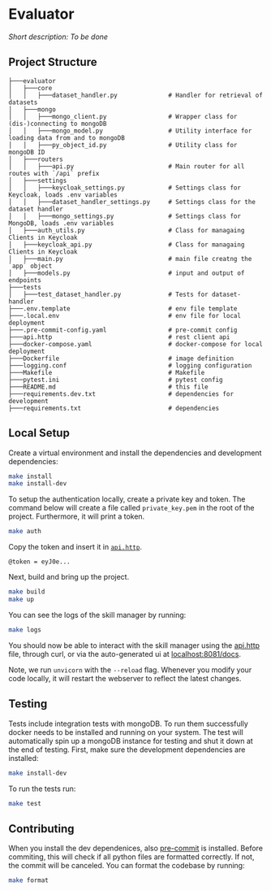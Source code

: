 # Evaluator

*Short description: To be done*

## Project Structure

```
├───evaluator
│   ├───core
│   │   ├───dataset_handler.py              # Handler for retrieval of datasets
│   ├───mongo
│   │   ├───mongo_client.py                 # Wrapper class for (dis-)connecting to mongoDB
│   │   ├───mongo_model.py                  # Utility interface for loading data from and to mongoDB
│   │   ├───py_object_id.py                 # Utility class for mongoDB ID
│   ├───routers
│   │   ├───api.py                          # Main router for all routes with `/api` prefix
│   ├───settings
│   │   ├───keycloak_settings.py            # Settings class for Keycloak, loads .env variables
│   │   ├───dataset_handler_settings.py     # Settings class for the dataset handler 
│   │   ├───mongo_settings.py               # Settings class for MongoDB, loads .env variables
│   ├───auth_utils.py                       # Class for managaing Clients in Keycloak
│   ├───keycloak_api.py                     # Class for managaing Clients in Keycloak
│   ├───main.py                             # main file creatng the `app` object
│   ├───models.py                           # input and output of endpoints
├───tests
│   ├───test_dataset_handler.py             # Tests for dataset-handler
├───.env.template                           # env file template
├───.local.env                              # env file for local deployment
├───.pre-commit-config.yaml                 # pre-commit config           
├───api.http                                # rest client api
├───docker-compose.yaml                     # docker-compose for local deployment
├───Dockerfile                              # image definition
├───logging.conf                            # logging configuration
├───Makefile                                # Makefile
├───pytest.ini                              # pytest config
├───README.md                               # this file
├───requirements.dev.txt                    # dependencies for development
├───requirements.txt                        # dependencies
```

## Local Setup
Create a virtual environment and install the dependencies and development dependencies:

```bash
make install
make install-dev
```

To setup the authentication locally, create a private key and token. The command below will create a file called `private_key.pem` in the root of the project. Furthermore, it will print a token.
```bash
make auth
```
Copy the token and insert it in [`api.http`](./api.http).
```http
@token = eyJ0e...
```

Next, build and bring up the project.
```bash
make build
make up
```
You can see the logs of the skill manager by running:
```bash
make logs
```
You should now be able to interact with the skill manager using the [api.http](./api.http) file, through curl, or via the auto-generated ui at [localhost:8081/docs](http://localhost:8081/docs).

Note, we run `unvicorn` with the `--reload` flag. Whenever you modify your code locally, it will restart the webserver to reflect the latest changes.

## Testing
Tests include integration tests with mongoDB. To run them successfully docker needs to be installed and running on your system. The test will automatically spin up a mongoDB instance for testing and shut it down at the end of testing.
First, make sure the development dependencies are installed:
```bash
make install-dev
```
To run the tests run:
```bash
make test
```

## Contributing
When you install the dev dependenices, also [pre-commit](https://pre-commit.com/) is installed. Before commiting, this will check if all python files are formatted correctly. If not, the commit will be canceled. You can format the codebase by running:
```bash
make format
```
